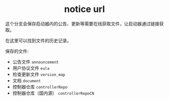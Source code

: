 <h1 align="center">notice url</h1>
<p>这个分支会保存启动器内的公告、更新等需要在线获取文件，让启动器通过链接获取。</p>
<p>在这里可以找到文件的历史记录。</p>

保存的文件: 
- 公告文件 `announcement`
- 用户协议文件 `eula`
- 检查更新文件 `version_map`
- 文档 `document`
- 控制器仓库 `controllerRepo`
- 控制器仓库（国内源） `controllerRepoCN`
